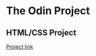 The Odin Project
===
HTML/CSS Project
---
[Project link](http://www.theodinproject.com/web-development-101/html-css "Google homepage")
